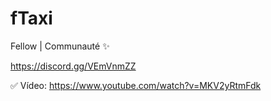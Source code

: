 # fTaxi

Fellow | Communauté ✨

https://discord.gg/VEmVnmZZ

✅ Vídeo: https://www.youtube.com/watch?v=MKV2yRtmFdk
